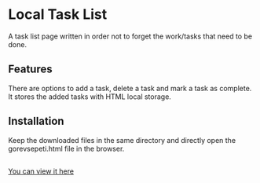 # Local Task List

A task list page written in order not to forget the work/tasks that need to be done.

## Features

There are options to add a task, delete a task and mark a task as complete. It stores the added tasks with HTML local storage.

## Installation

Keep the downloaded files in the same directory and directly open the gorevsepeti.html file in the browser.

##
[You can view it here](https://cheap-quill.surge.sh/)
